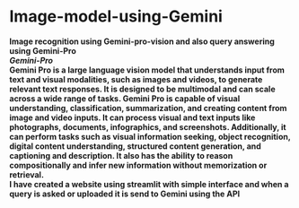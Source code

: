 # Image-model-using-Gemini
<b>Image recognition using Gemini-pro-vision and also query answering using Gemini-Pro<b>
<br>
<i><b>Gemini-Pro</b></i>
<br>
Gemini Pro is a large language vision model that understands input from text and visual modalities, such as images and videos, to generate relevant text responses. It is designed to be multimodal and can scale across a wide range of tasks. Gemini Pro is capable of visual understanding, classification, summarization, and creating content from image and video inputs. It can process visual and text inputs like photographs, documents, infographics, and screenshots. Additionally, it can perform tasks such as visual information seeking, object recognition, digital content understanding, structured content generation, and captioning and description. It also has the ability to reason compositionally and infer new information without memorization or retrieval.
<br>
I have created a website using streamlit with simple interface and when a query is asked or uploaded it is send to Gemini using the API
